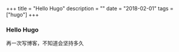 +++
title = "Hello Hugo"
description = ""
date = "2018-02-01"
tags = ["hugo"]
+++
### Hello Hugo
再一次写博客，不知道会坚持多久

